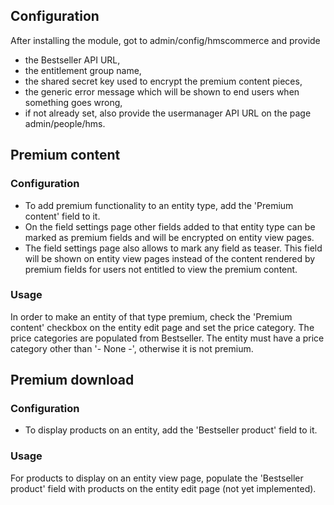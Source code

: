 
Configuration
-----------
After installing the module, got to admin/config/hmscommerce and provide
  * the Bestseller API URL,
  * the entitlement group name,
  * the shared secret key used to encrypt the premium content pieces,
  * the generic error message which will be shown to end users when something
    goes wrong,
  * if not already set, also provide the usermanager API URL on the page
    admin/people/hms.

Premium content
-----------
### Configuration

  * To add premium functionality to an entity type, add the 'Premium content'
    field to it.
  * On the field settings page other fields added to that entity type can be
    marked as premium fields and will be encrypted on entity view pages.
  * The field settings page also allows to mark any field as teaser. This field
    will be shown on entity view pages instead of the content rendered by
    premium fields for users not entitled to view the premium content.

### Usage

In order to make an entity of that type premium, check the 'Premium content'
checkbox on the entity edit page and set the price category. The price
categories are populated from Bestseller. The entity must have a price category
other than '- None -', otherwise it is not premium.

Premium download
-----------
### Configuration

  * To display products on an entity, add the 'Bestseller product' field to it.

### Usage

For products to display on an entity view page, populate the 'Bestseller
product' field with products on the entity edit page (not yet implemented).
